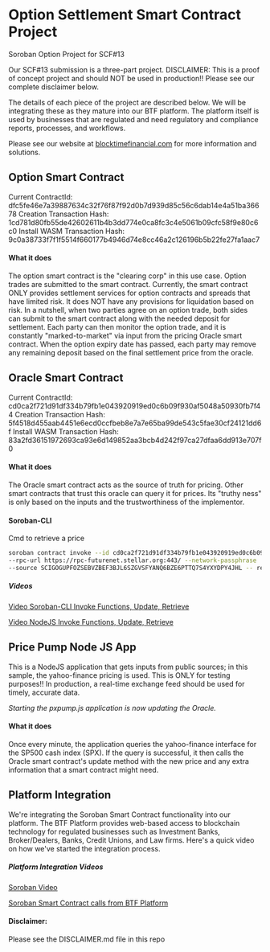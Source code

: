 # Option Settlement Smart Contract Project
Soroban Option Project for SCF#13

Our SCF#13 submission is a three-part project.
DISCLAIMER: This is a proof of concept project and should NOT be used in production!!
Please see our complete disclaimer below.

The details of each piece of the project are described below.  We will be integrating
these as they mature into our BTF platform.  The platform itself is used by businesses
that are regulated and need regulatory and compliance reports, processes, and workflows.

Please see our website at [blocktimefinancial.com](https://blocktimefinancial.com) for more information and solutions.

## Option Smart Contract
Current ContractId: dfc5fe46e7a39887634c32f76f87f92d0b7d939d85c56c6dab14e4a51ba36678
Creation Transaction Hash: 1cd781d80fb55de42602611b4b3dd774e0ca8fc3c4e5061b09cfc58f9e80c6c0
Install WASM Transaction Hash: 9c0a38733f7f1f5514f660177b4946d74e8cc46a2c126196b5b22fe27fa1aac7

#### What it does
The option smart contract is the "clearing corp" in this use case.  Option trades are submitted
to the smart contract.  Currently, the smart contract ONLY provides settlement services for 
option contracts and spreads that have limited risk.  It does NOT have any provisions for liquidation
based on risk.  In a nutshell, when two parties agree on an option trade, both sides can submit to the
smart contract along with the needed deposit for settlement.  Each party can then monitor the option
trade, and it is constantly "marked-to-market" via input from the pricing Oracle smart contract.
When the option expiry date has passed, each party may remove any remaining deposit based on the final 
settlement price from the oracle.

## Oracle Smart Contract
Current ContractId: cd0ca2f721d91df334b79fb1e043920919ed0c6b09f930af5048a50930fb7f44
Creation Transaction Hash: 5f4518d455aab4451e6ecd0ccfbeb8e7a7e65ba99de543c5fae30cf24121dd6f
Install WASM Transaction Hash: 83a2fd36151972693ca93e6d149852aa3bcb4d242f97ca27dfaa6dd913e707f0

#### What it does
The Oracle smart contract acts as the source of truth for pricing.  Other smart contracts that trust
this oracle can query it for prices.  Its "truthy ness" is only based on the inputs and the trustworthiness
of the implementor. 

#### Soroban-CLI
Cmd to retrieve a price
```sh
soroban contract invoke --id cd0ca2f721d91df334b79fb1e043920919ed0c6b09f930af5048a50930fb7f44 \
--rpc-url https://rpc-futurenet.stellar.org:443/ --network-passphrase 'Test SDF Future Network ; October 2022' \
--source SCIGOGUPFOZSEBVZBEF3BJL6SZGVSFYANQ6BZE6PTTQ7S4YXYDPY4JHL -- retrieve
```
##### Videos 
[Video Soroban-CLI Invoke Functions, Update, Retrieve](https://www.loom.com/share/934ae32d84624cfc83e120a5766cf60a)

[Video NodeJS Invoke Functions, Update, Retrieve](https://www.loom.com/share/10707c09005b4e1aaf3e11fd31fbf297)

## Price Pump Node JS App
This is a NodeJS application that gets inputs from public sources; in this sample, the yahoo-finance
pricing is used.  This is ONLY for testing purposes!!  In production, a real-time exchange feed should
be used for timely, accurate  data.  

*Starting the pxpump.js application is now updating the Oracle.*
#### What it does
Once every minute, the application queries the yahoo-finance interface for the SP500 cash index (SPX).
If the query is successful, it then calls the Oracle smart contract's update method with the new price
and any extra information that a smart contract might need. 
## Platform Integration
We're integrating the Soroban Smart Contract functionality into our platform.  The BTF Platform
provides web-based access to blockchain technology for regulated businesses such as Investment Banks,
Broker/Dealers, Banks, Credit Unions, and Law firms.  Here's a quick video on how we've started
the integration process.

##### Platform Integration Videos
[Soroban Video](https://www.loom.com/share/9a13bd19491b443f8c145040bca0d105)

[Soroban Smart Contract calls from BTF Platform](https://www.loom.com/share/ec6ffaaf9b5340bc85b8d005edf45900)
#### Disclaimer:
Please see the DISCLAIMER.md file in this repo
